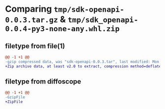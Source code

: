 # Comparing `tmp/sdk-openapi-0.0.3.tar.gz` & `tmp/sdk_openapi-0.0.4-py3-none-any.whl.zip`

## filetype from file(1)

```diff
@@ -1 +1 @@
-gzip compressed data, was "sdk-openapi-0.0.3.tar", last modified: Mon Jul 24 07:04:15 2023, max compression
+Zip archive data, at least v2.0 to extract, compression method=deflate
```

## filetype from diffoscope

```diff
@@ -1 +1 @@
-GzipFile
+ZipFile
```

